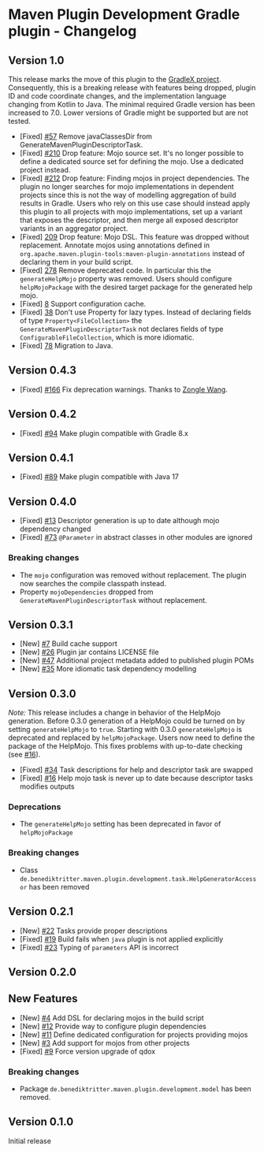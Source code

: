 # Maven Plugin Development Gradle plugin - Changelog

## Version 1.0

This release marks the move of this plugin to the [GradleX project](https://github.com/gradlex-org).
Consequently, this is a breaking release with features being dropped, plugin ID and code coordinate changes, and the implementation language changing from Kotlin to Java.
The minimal required Gradle version has been increased to 7.0.
Lower versions of Gradle might be supported but are not tested.

* [Fixed] [#57](https://github.com/britter/maven-plugin-development/issues/57) Remove javaClassesDir from GenerateMavenPluginDescriptorTask.
* [Fixed] [#210](https://github.com/britter/maven-plugin-development/issues/210) Drop feature: Mojo source set. 
    It's no longer possible to define a dedicated source set for defining the mojo.
    Use a dedicated project instead.
* [Fixed] [#212](https://github.com/britter/maven-plugin-development/issues/212) Drop feature: Finding mojos in project dependencies.
    The plugin no longer searches for mojo implementations in dependent projects since this is not the way of modelling aggregation of build results in Gradle.
    Users who rely on this use case should instead apply this plugin to all projects with mojo implementations, set up a variant that exposes the descriptor, and then merge all exposed descriptor variants in an aggregator project.
* [Fixed] [209](https://github.com/britter/maven-plugin-development/issues/209) Drop feature: Mojo DSL.
    This feature was dropped without replacement.
    Annotate mojos using annotations defined in `org.apache.maven.plugin-tools:maven-plugin-annotations` instead of declaring them in your build script.
* [Fixed] [278](https://github.com/britter/maven-plugin-development/issues/278) Remove deprecated code.
    In particular this the `generateHelpMojo` property was removed.
    Users should configure `helpMojoPackage` with the desired target package for the generated help mojo.
* [Fixed] [8](https://github.com/britter/maven-plugin-development/issues/278) Support configuration cache.
* [Fixed] [38](https://github.com/britter/maven-plugin-development/issues/278) Don't use Property for lazy types.
    Instead of declaring fields of type `Property<FileCollection>` the `GenerateMavenPluginDescriptorTask` not declares fields of type `ConfigurableFileCollection`, which is more idiomatic.
* [Fixed] [78](https://github.com/britter/maven-plugin-development/issues/78) Migration to Java.

## Version 0.4.3

* [Fixed] [#166](https://github.com/britter/maven-plugin-development/issues/166) Fix deprecation warnings. Thanks to [Zongle Wang](https://github.com/Goooler).

## Version 0.4.2

* [Fixed] [#94](https://github.com/britter/maven-plugin-development/pull/94) Make plugin compatible with Gradle 8.x

## Version 0.4.1

* [Fixed] [#89](https://github.com/britter/maven-plugin-development/pull/89) Make plugin compatible with Java 17

## Version 0.4.0

* [Fixed] [#13](https://github.com/britter/maven-plugin-development/issues/13) Descriptor generation is up to date although mojo dependency changed
* [Fixed] [#73](https://github.com/britter/maven-plugin-development/issues/73) `@Parameter` in abstract classes in other modules are ignored

### Breaking changes

* The `mojo` configuration was removed without replacement.
  The plugin now searches the compile classpath instead.
* Property `mojoDependencies` dropped from `GenerateMavenPluginDescriptorTask` without replacement.

## Version 0.3.1

* [New] [#7](https://github.com/britter/maven-plugin-development/issues/7) Build cache support
* [New] [#26](https://github.com/britter/maven-plugin-development/issues/26) Plugin jar contains LICENSE file
* [New] [#47](https://github.com/britter/maven-plugin-development/issues/47) Additional project metadata added to published plugin POMs
* [New] [#35](https://github.com/britter/maven-plugin-development/issues/35) More idiomatic task dependency modelling

## Version 0.3.0

*Note:* This release includes a change in behavior of the HelpMojo generation.
Before 0.3.0 generation of a HelpMojo could be turned on by setting `generateHelpMojo` to `true`.
Starting with 0.3.0 `generateHelpMojo` is deprecated and replaced by `helpMojoPackage`.
Users now need to define the package of the HelpMojo.
This fixes problems with up-to-date checking (see [#16](https://github.com/britter/maven-plugin-development/issues/16)).

* [Fixed] [#34](https://github.com/britter/maven-plugin-development/issues/34) Task descriptions for help and descriptor task are swapped
* [Fixed] [#16](https://github.com/britter/maven-plugin-development/issues/16) Help mojo task is never up to date because descriptor tasks modifies outputs

### Deprecations

* The `generateHelpMojo` setting has been deprecated in favor of `helpMojoPackage`

### Breaking changes

* Class `de.benediktritter.maven.plugin.development.task.HelpGeneratorAccessor` has been removed

## Version 0.2.1

* [New] [#22](https://github.com/britter/maven-plugin-development/issues/22) Tasks provide proper descriptions
* [Fixed] [#19](https://github.com/britter/maven-plugin-development/issues/19) Build fails when `java` plugin is not applied explicitly
* [Fixed] [#23](https://github.com/britter/maven-plugin-development/issues/23) Typing of `parameters` API is incorrect

## Version 0.2.0

## New Features

* [New] [#4](https://github.com/britter/maven-plugin-development/issues/4) Add DSL for declaring mojos in the build script
* [New] [#12](https://github.com/britter/maven-plugin-development/issues/12) Provide way to configure plugin dependencies
* [New] [#11](https://github.com/britter/maven-plugin-development/issues/11) Define dedicated configuration for projects providing mojos
* [New] [#3](https://github.com/britter/maven-plugin-development/issues/3) Add support for mojos from other projects
* [Fixed] [#9](https://github.com/britter/maven-plugin-development/issues/9) Force version upgrade of qdox

### Breaking changes

* Package `de.benediktritter.maven.plugin.development.model` has been removed.

## Version 0.1.0

Initial release
